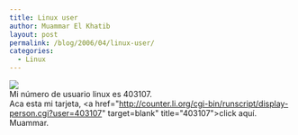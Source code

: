 ```yaml
---
title: Linux user
author: Muammar El Khatib
layout: post
permalink: /blog/2006/04/linux-user/
categories:
  - Linux
---
```

![][1]  
Mi número de usuario linux es 403107.  
Aca esta mi tarjeta, <a href="http://counter.li.org/cgi-bin/runscript/display-person.cgi?user=403107" target=blank" title="403107">click aquí.</a>  
Muammar.

 [1]: http://counter.li.org/cgi-bin/certificate.cgi/403107